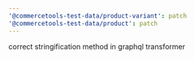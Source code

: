 ```yaml
---
'@commercetools-test-data/product-variant': patch
'@commercetools-test-data/product': patch
---
```


correct stringification method in graphql transformer
